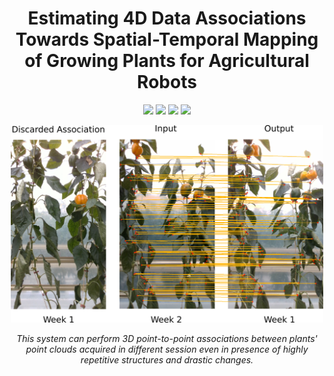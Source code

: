 <div align="center">
  <h1>Estimating 4D Data Associations Towards Spatial-Temporal Mapping of Growing Plants for Agricultural Robots</h1>
  <a href="https://github.com/HOWTOUSEIT"><img src="https://img.shields.io/badge/python-3670A0?style=flat-square&logo=python&logoColor=ffdd54" /></a>
    <a href="https://github.com/INSTALLATION"><img src="https://img.shields.io/badge/Linux-FCC624?logo=linux&logoColor=black" /></a>
    <a href="https://www.ipb.uni-bonn.de/wp-content/papercite-data/pdf/lobefaro2023iros.pdf"><img src="https://img.shields.io/badge/Paper-pdf-<COLOR>.svg?style=flat-square" /></a>
    <a href="https://lbesson.mit-license.org/"><img src="https://img.shields.io/badge/License-MIT-blue.svg?style=flat-square" /></a>

<p>
  <img src="https://github.com/PRBonn/plants_temporal_matcher/blob/main/images/first_image.png" width="500"/>
</p>

<p>
  <i>This system can perform 3D point-to-point associations between plants' point clouds acquired in different session even in presence of highly repetitive structures and drastic changes.</i>
</p>

</div>
